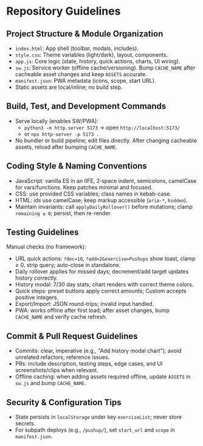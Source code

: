 # Repository Guidelines

## Project Structure & Module Organization
- `index.html`: App shell (toolbar, modals, includes).
- `style.css`: Theme variables (light/dark), layout, components.
- `app.js`: Core logic (state, history, quick actions, charts, UI wiring).
- `sw.js`: Service worker (offline cache/versioning). Bump `CACHE_NAME` after cacheable asset changes and keep `ASSETS` accurate.
- `manifest.json`: PWA metadata (icons, scope, start URL).
- Static assets are local/inline; no build step.

## Build, Test, and Development Commands
- Serve locally (enables SW/PWA):
  - `python3 -m http.server 5173` → open `http://localhost:5173/`
  - or `npx http-server -p 5173 .`
- No bundler or build pipeline; edit files directly. After changing cacheable assets, reload after bumping `CACHE_NAME`.

## Coding Style & Naming Conventions
- JavaScript: vanilla ES in an IIFE, 2‑space indent, semicolons, camelCase for vars/functions. Keep patches minimal and focused.
- CSS: use provided CSS variables; class names in kebab-case.
- HTML: ids use camelCase; keep markup accessible (`aria-*`, `hidden`).
- Maintain invariants: call `applyDailyRollover()` before mutations; clamp `remaining ≥ 0`; persist, then re-render.

## Testing Guidelines
Manual checks (no framework):
- URL quick actions: `?dec=10`, `?add=2&exercise=Pushups` show toast, clamp ≥ 0, strip query; auto-close in standalone.
- Daily rollover applies for missed days; decrement/add target updates history correctly.
- History modal: 7/30 day stats; chart renders with correct theme colors.
- Quick steps: preset buttons apply correct amounts; Custom accepts positive integers.
- Export/Import: JSON round-trips; invalid input handled.
- PWA: works offline after first load; after asset changes, bump `CACHE_NAME` and verify cache refresh.

## Commit & Pull Request Guidelines
- Commits: clear, imperative (e.g., "Add history modal chart"); avoid unrelated refactors; reference issues.
- PRs: include description, testing steps, edge cases, and UI screenshots/clips when relevant.
- Offline caching: when adding assets required offline, update `ASSETS` in `sw.js` and bump `CACHE_NAME`.

## Security & Configuration Tips
- State persists in `localStorage` under key `exerciseList`; never store secrets.
- For subpath deploys (e.g., `/pushup/`), set `start_url` and `scope` in `manifest.json`.
